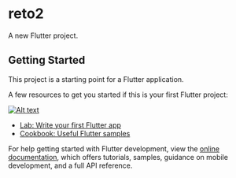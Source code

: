 # reto2

A new Flutter project.

## Getting Started

This project is a starting point for a Flutter application.

A few resources to get you started if this is your first Flutter project:

[![Alt text](https://img.youtube.com/vi/fkbPkYmcrDg/0.jpg)](https://www.youtube.com/shorts/fkbPkYmcrDg)

- [Lab: Write your first Flutter app](https://docs.flutter.dev/get-started/codelab)
- [Cookbook: Useful Flutter samples](https://docs.flutter.dev/cookbook)

For help getting started with Flutter development, view the
[online documentation](https://docs.flutter.dev/), which offers tutorials,
samples, guidance on mobile development, and a full API reference.
